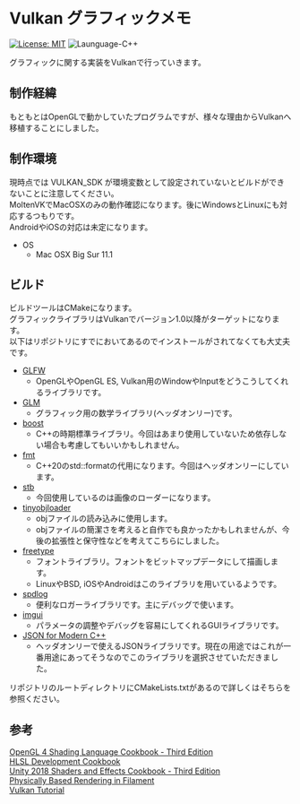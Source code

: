 # Vulkan グラフィックメモ

[![License: MIT](https://img.shields.io/badge/License-MIT-lightgrey.svg)](https://opensource.org/licenses/MIT)
![Launguage-C++](https://img.shields.io/badge/Language-C%2B%2B-orange)

グラフィックに関する実装をVulkanで行っていきます。  

## 制作経緯

もともとはOpenGLで動かしていたプログラムですが、様々な理由からVulkanへ移植することにしました。

## 制作環境

現時点では VULKAN_SDK が環境変数として設定されていないとビルドができないことに注意してください。  
MoltenVKでMacOSXのみの動作確認になります。後にWindowsとLinuxにも対応するつもりです。  
AndroidやiOSの対応は未定になります。

- OS
  - Mac OSX Big Sur 11.1

## ビルド

ビルドツールはCMakeになります。  
グラフィックライブラリはVulkanでバージョン1.0以降がターゲットになります。  
以下はリポジトリにすでにおいてあるのでインストールがされてなくても大丈夫です。

- [GLFW]
  - OpenGLやOpenGL ES, Vulkan用のWindowやInputをどうこうしてくれるライブラリです。
- [GLM]
  - グラフィック用の数学ライブラリ(ヘッダオンリー)です。
- [boost]
  - C++の時期標準ライブラリ。今回はあまり使用していないため依存しない場合も考慮してもいいかもしれません。
- [fmt]
  - C++20のstd::formatの代用になります。今回はヘッダオンリーにしています。
- [stb]
  - 今回使用しているのは画像のローダーになります。
- [tinyobjloader]
  - objファイルの読み込みに使用します。
  - objファイルの簡潔さを考えると自作でも良かったかもしれませんが、今後の拡張性と保守性などを考えてこちらにしました。
- [freetype]
  - フォントライブラリ。フォントをビットマップデータにして描画します。
  - LinuxやBSD, iOSやAndroidはこのライブラリを用いているようです。
- [spdlog]
  - 便利なロガーライブラリです。主にデバッグで使います。
- [imgui]
  - パラメータの調整やデバッグを容易にしてくれるGUIライブラリです。
- [JSON for Modern C++]
  - ヘッダオンリーで使えるJSONライブラリです。現在の用途ではこれが一番用途にあってそうなのでこのライブラリを選択させていただきました。

リポジトリのルートディレクトリにCMakeLists.txtがあるので詳しくはそちらを参照ください。  

## 参考

[OpenGL 4 Shading Language Cookbook - Third Edition](https://www.packtpub.com/product/opengl-4-shading-language-cookbook-third-edition/9781789342253)  
[HLSL Development Cookbook](https://www.packtpub.com/product/hlsl-development-cookbook/9781849694209)  
[Unity 2018 Shaders and Effects Cookbook - Third Edition](https://www.packtpub.com/product/unity-2018-shaders-and-effects-cookbook-third-edition/9781788396233)  
[Physically Based Rendering in Filament](https://google.github.io/filament/Filament.md.html)  
[Vulkan Tutorial](https://vulkan-tutorial.com/)

[boost]:<https://www.boost.org/>
[GLFW]:<https://www.glfw.org/>
[glad]:<https://github.com/Dav1dde/glad>
[GLM]:<https://github.com/g-truc/glm>
[fmt]:<https://github.com/fmtlib/fmt>
[stb]:<https://github.com/nothings/stb>
[tinyobjloader]:<https://github.com/tinyobjloader/tinyobjloader>
[freetype]:<https://www.freetype.org/>
[spdlog]:<https://github.com/gabime/spdlog>
[imgui]:<https://github.com/ocornut/imgui>
[JSON for Modern C++]:<https://github.com/nlohmann/json>
